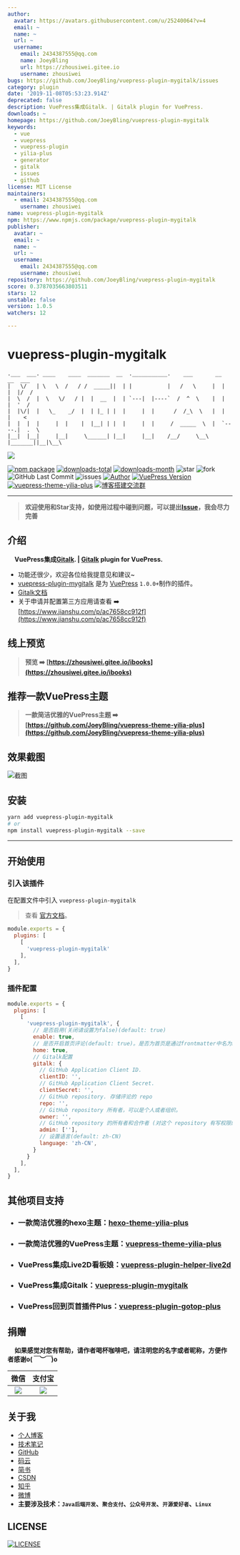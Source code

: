 ```yaml
---
author:
  avatar: https://avatars.githubusercontent.com/u/25240064?v=4
  email: ~
  name: ~
  url: ~
  username:
    email: 2434387555@qq.com
    name: JoeyBling
    url: https://zhousiwei.gitee.io
    username: zhousiwei
bugs: https://github.com/JoeyBling/vuepress-plugin-mygitalk/issues
category: plugin
date: '2019-11-08T05:53:23.914Z'
deprecated: false
description: VuePress集成Gitalk. | Gitalk plugin for VuePress.
downloads: ~
homepage: https://github.com/JoeyBling/vuepress-plugin-mygitalk
keywords:
  - vue
  - vuepress
  - vuepress-plugin
  - yilia-plus
  - generator
  - gitalk
  - issues
  - github
license: MIT License
maintainers:
  - email: 2434387555@qq.com
    username: zhousiwei
name: vuepress-plugin-mygitalk
npm: https://www.npmjs.com/package/vuepress-plugin-mygitalk
publisher:
  avatar: ~
  email: ~
  name: ~
  url: ~
  username:
    email: 2434387555@qq.com
    username: zhousiwei
repository: https://github.com/JoeyBling/vuepress-plugin-mygitalk
score: 0.3787035663803511
stars: 12
unstable: false
version: 1.0.5
watchers: 12

---
```


# vuepress-plugin-mygitalk

```
.___  ___. ____    ____  _______  __  .___________.    ___       __       __  ___
|   \/   | \   \  /   / /  _____||  | |           |   /   \     |  |     |  |/  /
|  \  /  |  \   \/   / |  |  __  |  | `---|  |----`  /  ^  \    |  |     |  '  /
|  |\/|  |   \_    _/  |  | |_ | |  |     |  |      /  /_\  \   |  |     |    <
|  |  |  |     |  |    |  |__| | |  |     |  |     /  _____  \  |  `----.|  .  \
|__|  |__|     |__|     \______| |__|     |__|    /__/     \__\ |_______||__|\__\
```

[![](https://nodei.co/npm/vuepress-plugin-mygitalk.png?downloads=true&downloadRank=true&stars=true)](https://www.npmjs.com/package/vuepress-plugin-mygitalk)

[![npm package](https://img.shields.io/npm/v/vuepress-plugin-mygitalk.svg?label=vuepress-plugin-mygitalk)](https://www.npmjs.com/package/vuepress-plugin-mygitalk)
[![downloads-total](https://img.shields.io/npm/dt/vuepress-plugin-mygitalk.svg)](https://www.npmjs.com/package/vuepress-plugin-mygitalk)
[![downloads-month](https://img.shields.io/npm/dm/vuepress-plugin-mygitalk.svg)](https://www.npmjs.com/package/vuepress-plugin-mygitalk)
![star](https://img.shields.io/github/stars/JoeyBling/vuepress-plugin-mygitalk "star")
![fork](https://img.shields.io/github/forks/JoeyBling/vuepress-plugin-mygitalk "fork")
![GitHub Last Commit](https://img.shields.io/github/last-commit/JoeyBling/vuepress-plugin-mygitalk.svg?label=commits "GitHub Last Commit")
![issues](https://img.shields.io/github/issues/JoeyBling/vuepress-plugin-mygitalk "issues")
[![Author](https://img.shields.io/badge/Author-JoeyBling-red.svg "Author")](https://zhousiwei.gitee.io "Author")
[![VuePress Version](https://img.shields.io/badge/VuePress-%3E%3D%201.0.0-blue.svg)](https://v1.vuepress.vuejs.org/zh/)
[![vuepress-theme-yilia-plus](https://img.shields.io/badge/Theme-Yilia_Plus-red.svg "vuepress-theme-yilia-plus")](https://github.com/JoeyBling/vuepress-theme-yilia-plus)
[![博客搭建交流群](https://img.shields.io/badge/QQ群-422625065-red.svg "博客搭建交流群")](https://jq.qq.com/?_wv=1027&k=58Ypj9z "博客搭建交流群")

------------------

> **欢迎使用和Star支持，如使用过程中碰到问题，可以提出[Issue](https://github.com/JoeyBling/vuepress-plugin-mygitalk/issues)，我会尽力完善**

## 介绍
&#160;&#160;&#160;&#160;**VuePress集成[Gitalk](https://github.com/gitalk/gitalk). | [Gitalk](https://github.com/gitalk/gitalk) plugin for VuePress.**

- 功能还很少，欢迎各位给我提意见和建议~
- [vuepress-plugin-mygitalk](https://github.com/JoeyBling/vuepress-plugin-mygitalk) 是为 [VuePress](https://v1.vuepress.vuejs.org/zh/) `1.0.0+`制作的插件。
- [Gitalk文档](https://github.com/gitalk/gitalk/blob/master/readme-cn.md#%E8%AE%BE%E7%BD%AE)
- 关于申请并配置第三方应用请查看 ➡️ [https://www.jianshu.com/p/ac7658cc912f](https://www.jianshu.com/p/ac7658cc912f)

## 线上预览

> **预览 ➡️ [https://zhousiwei.gitee.io/ibooks](https://zhousiwei.gitee.io/ibooks)**

## 推荐一款VuePress主题
> **一款简洁优雅的VuePress主题 ➡️ [https://github.com/JoeyBling/vuepress-theme-yilia-plus](https://github.com/JoeyBling/vuepress-theme-yilia-plus)**

## 效果截图

![截图](./examples/images/web_mini.png)

## 安装

```bash
yarn add vuepress-plugin-mygitalk
# or
npm install vuepress-plugin-mygitalk --save
```

------------

## 开始使用

### 引入该插件

在配置文件中引入 `vuepress-plugin-mygitalk`

> 查看 [官方文档](https://v1.vuepress.vuejs.org/zh/plugin/using-a-plugin.html)。

```javascript
module.exports = {
  plugins: [
    [
      'vuepress-plugin-mygitalk'
    ],
  ],
}
```

### 插件配置

```javascript
module.exports = {
  plugins: [
    [
      'vuepress-plugin-mygitalk', {
        // 是否启用(关闭请设置为false)(default: true)
        enable: true,
        // 是否开启首页评论(default: true)。是否为首页是通过frontmatter中名为home的配置项来识别的，而非路由
        home: true,
        // Gitalk配置
        gitalk: {
          // GitHub Application Client ID.
          clientID: '',
          // GitHub Application Client Secret.
          clientSecret: '',
          // GitHub repository. 存储评论的 repo
          repo: '',
          // GitHub repository 所有者，可以是个人或者组织。
          owner: '',
          // GitHub repository 的所有者和合作者 (对这个 repository 有写权限的用户)。(不配置默认是owner配置)
          admin: [''],
          // 设置语言(default: zh-CN)
          language: 'zh-CN',
        }
      }
    ],
  ],
}
```

## 其他项目支持

- ### 一款简洁优雅的hexo主题：[hexo-theme-yilia-plus](https://github.com/JoeyBling/hexo-theme-yilia-plus)
- ### 一款简洁优雅的VuePress主题：[vuepress-theme-yilia-plus](https://github.com/JoeyBling/vuepress-theme-yilia-plus)
- ### VuePress集成Live2D看板娘：[vuepress-plugin-helper-live2d](https://github.com/JoeyBling/vuepress-plugin-helper-live2d)
- ### VuePress集成Gitalk：[vuepress-plugin-mygitalk](https://github.com/JoeyBling/vuepress-plugin-mygitalk)
- ### VuePress回到页首插件Plus：[vuepress-plugin-gotop-plus](https://github.com/JoeyBling/vuepress-plugin-gotop-plus)

## 捐赠
&#160;&#160;&#160;&#160;**如果感觉对您有帮助，请作者喝杯咖啡吧，请注明您的名字或者昵称，方便作者感谢o(*￣︶￣*)o**

| 微信 | 支付宝 |
| :---: | :---: |
| ![](./examples/images/weixin.png) | ![](./examples/images/alipay.jpeg) |

## 关于我
- [个人博客](https://zhousiwei.gitee.io/)
- [技术笔记](https://zhousiwei.gitee.io/ibooks/)
- [GitHub](https://github.com/JoeyBling)
- [码云](https://gitee.com/zhousiwei)
- [简书](https://www.jianshu.com/u/02cbf31a043a)
- [CSDN](https://blog.csdn.net/qq_30930805)
- [知乎](https://www.zhihu.com/people/joeybling)
- [微博](http://weibo.com/jayinfo)
- **主要涉及技术：`Java后端开发`、`聚合支付`、`公众号开发`、`开源爱好者`、`Linux`**

## LICENSE

[![LICENSE](https://img.shields.io/github/license/JoeyBling/vuepress-plugin-mygitalk "LICENSE")](./LICENSE "LICENSE")